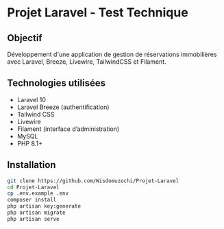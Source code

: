 # Projet Laravel - Test Technique 

## Objectif

Développement d'une application de gestion de réservations immobilières avec Laravel, Breeze, Livewire, TailwindCSS et Filament.

##  Technologies utilisées

- Laravel 10
- Laravel Breeze (authentification)
- Tailwind CSS
- Livewire
- Filament (interface d’administration)
- MySQL
- PHP 8.1+

##  Installation

```bash
git clone https://github.com/Wisdomuzochi/Projet-Laravel
cd Projet-Laravel
cp .env.example .env
composer install
php artisan key:generate
php artisan migrate
php artisan serve
